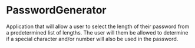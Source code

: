 # PasswordGenerator
Application that will allow a user to select the length of their password from a predetermined list of lengths. The user will them be allowed to determine if a special character and/or number will also be used in the password.
